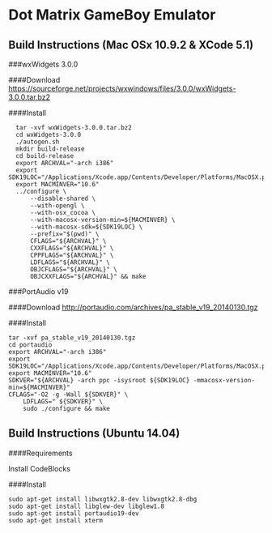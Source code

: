 # Dot Matrix GameBoy Emulator

## Build Instructions (Mac OSx 10.9.2 & XCode 5.1)

###wxWidgets 3.0.0

####Download
https://sourceforge.net/projects/wxwindows/files/3.0.0/wxWidgets-3.0.0.tar.bz2

####Install

      tar -xvf wxWidgets-3.0.0.tar.bz2
      cd wxWidgets-3.0.0
      ./autogen.sh
      mkdir build-release
      cd build-release
      export ARCHVAL="-arch i386"
      export SDK19LOC="/Applications/Xcode.app/Contents/Developer/Platforms/MacOSX.platform/Developer/SDKs/MacOSX10.9.sdk"
      export MACMINVER="10.6"
      ../configure \
          --disable-shared \
          --with-opengl \
          --with-osx_cocoa \
          --with-macosx-version-min=${MACMINVER} \
          --with-macosx-sdk=${SDK19LOC} \
          --prefix="$(pwd)" \
          CFLAGS="${ARCHVAL}" \
          CXXFLAGS="${ARCHVAL}" \
          CPPFLAGS="${ARCHVAL}" \
          LDFLAGS="${ARCHVAL}" \
          OBJCFLAGS="${ARCHVAL}" \
          OBJCXXFLAGS="${ARCHVAL}" && make

###PortAudio v19

####Download
http://portaudio.com/archives/pa_stable_v19_20140130.tgz

####Install

    tar -xvf pa_stable_v19_20140130.tgz
    cd portaudio
    export ARCHVAL="-arch i386"
    export SDK19LOC="/Applications/Xcode.app/Contents/Developer/Platforms/MacOSX.platform/Developer/SDKs/MacOSX10.9.sdk"
    export MACMINVER="10.6"
    SDKVER="${ARCHVAL} -arch ppc -isysroot ${SDK19LOC} -mmacosx-version-min=${MACMINVER}"
    CFLAGS="-O2 -g -Wall ${SDKVER}" \
        LDFLAGS=" ${SDKVER}" \
        sudo ./configure && make


## Build Instructions (Ubuntu 14.04)

####Requirements

Install CodeBlocks

####Install

    sudo apt-get install libwxgtk2.8-dev libwxgtk2.8-dbg
    sudo apt-get install libglew-dev libglew1.8
    sudo apt-get install portaudio19-dev
    sudo apt-get install xterm
